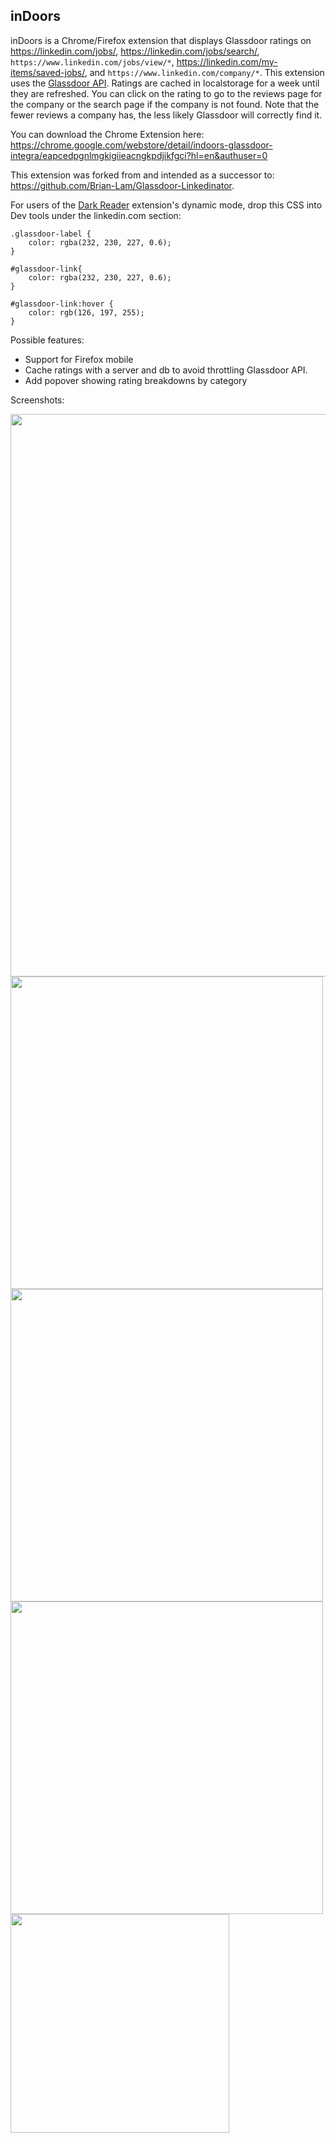 ## inDoors
inDoors is a Chrome/Firefox extension that displays Glassdoor ratings on https://linkedin.com/jobs/, https://linkedin.com/jobs/search/, `https://www.linkedin.com/jobs/view/*`, https://linkedin.com/my-items/saved-jobs/, and `https://www.linkedin.com/company/*`. This extension uses the [Glassdoor API](http://www.glassdoor.com/api/index.htm). Ratings are cached in localstorage for a week until they are refreshed. You can click on the rating to go to the reviews page for the company or the search page if the company is not found. Note that the fewer reviews a company has, the less likely Glassdoor will correctly find it.

You can download the Chrome Extension here: https://chrome.google.com/webstore/detail/indoors-glassdoor-integra/eapcedpgnlmgkigiieacngkpdjikfgci?hl=en&authuser=0

This extension was forked from and intended as a successor to: https://github.com/Brian-Lam/Glassdoor-Linkedinator.

For users of the [Dark Reader](https://github.com/darkreader/darkreader) extension's dynamic mode, drop this CSS into Dev tools under the linkedin.com section:
```
.glassdoor-label {
    color: rgba(232, 230, 227, 0.6);
}

#glassdoor-link{
    color: rgba(232, 230, 227, 0.6);
}

#glassdoor-link:hover {
    color: rgb(126, 197, 255);
}
```

Possible features:
* Support for Firefox mobile
* Cache ratings with a server and db to avoid throttling Glassdoor API.
* Add popover showing rating breakdowns by category

Screenshots:

<img src="https://i.imgur.com/bvHg5g5.jpg" width="900">
<img src="https://i.imgur.com/hoXH8Qi.jpg" width="500">
<img src="https://i.imgur.com/hrN1Mq5.jpg" width="500">
<img src="https://i.imgur.com/kx5S6co.jpg" width="500">
<img src="https://i.imgur.com/AaU2Lt3.jpg" height="350">
